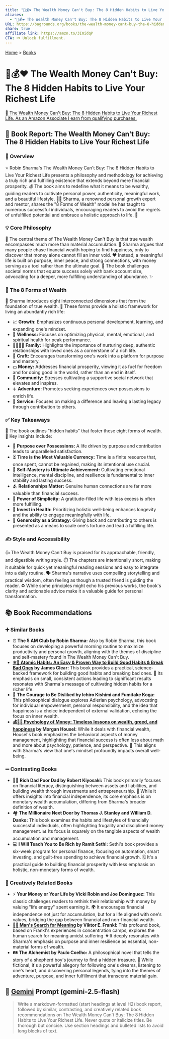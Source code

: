 ```yaml
---
title: "🚫💰❤️ The Wealth Money Can't Buy: The 8 Hidden Habits to Live Your Richest Life"
aliases:
  - "🚫💰❤️ The Wealth Money Can't Buy: The 8 Hidden Habits to Live Your Richest Life"
URL: https://bagrounds.org/books/the-wealth-money-cant-buy-the-8-hidden-habits-to-live-your-richest-life
share: true
affiliate link: https://amzn.to/3ImidqP
CTA: 🗝️ Unlock fulfillment.
---
```

[Home](../index.md) > [Books](./index.md)  
# 🚫💰❤️ The Wealth Money Can't Buy: The 8 Hidden Habits to Live Your Richest Life  
[🛒 The Wealth Money Can't Buy: The 8 Hidden Habits to Live Your Richest Life. As an Amazon Associate I earn from qualifying purchases.](https://amzn.to/3ImidqP)  
  
## 📖 Book Report: The Wealth Money Can't Buy: The 8 Hidden Habits to Live Your Richest Life  
  
### 🧐 Overview  
  
⭐ Robin Sharma's The Wealth Money Can't Buy: The 8 Hidden Habits to Live Your Richest Life presents a philosophy and methodology for achieving a truly rich and fulfilling existence that extends beyond mere financial prosperity. 💰 The book aims to redefine what it means to be wealthy, guiding readers to cultivate personal power, authenticity, meaningful work, and a beautiful lifestyle. 👨‍🏫 Sharma, a renowned personal growth expert and mentor, shares the "8 Forms of Wealth" model he has taught to numerous successful individuals, encouraging readers to avoid the regrets of unfulfilled potential and embrace a holistic approach to life. 🌱  
  
### 💡 Core Philosophy  
  
🎯 The central theme of The Wealth Money Can't Buy is that true wealth encompasses much more than material accumulation. 💸 Sharma argues that many people chase financial wealth hoping to find happiness, only to discover that money alone cannot fill an inner void. ❤️ Instead, a meaningful life is built on purpose, inner peace, and strong connections, with money serving as a tool rather than the ultimate goal. 🚫 The book challenges societal norms that equate success solely with bank account size, advocating for a deeper, more fulfilling understanding of abundance. ✨  
  
### 💎 The 8 Forms of Wealth  
  
🔗 Sharma introduces eight interconnected dimensions that form the foundation of true wealth. 🌟 These forms provide a holistic framework for living an abundantly rich life:  
  
* 📈 **Growth:** Emphasizes continuous personal development, learning, and expanding one's mindset.  
* 💪 **Wellness:** Focuses on optimizing physical, mental, emotional, and spiritual health for peak performance.  
* 👨‍👩‍👧‍👦 **Family:** Highlights the importance of nurturing deep, authentic relationships with loved ones as a cornerstone of a rich life.  
* 🎨 **Craft:** Encourages transforming one's work into a platform for purpose and mastery.  
* 💵 **Money:** Addresses financial prosperity, viewing it as fuel for freedom and for doing good in the world, rather than an end in itself.  
* 🤝 **Community:** Stresses cultivating a supportive social network that elevates and inspires.  
* ✈️ **Adventure:** Promotes seeking experiences over possessions to enrich life.  
* 💖 **Service:** Focuses on making a difference and leaving a lasting legacy through contribution to others.  
  
### ✅ Key Takeaways  
  
🔑 The book outlines "hidden habits" that foster these eight forms of wealth. 🌟 Key insights include:  
  
* 🎯 **Purpose over Possessions:** A life driven by purpose and contribution leads to unparalleled satisfaction.  
* ⏳ **Time is the Most Valuable Currency:** Time is a finite resource that, once spent, cannot be regained, making its intentional use crucial.  
* 🧠 **Self-Mastery is Ultimate Achievement:** Cultivating emotional intelligence, mental discipline, and resilience is fundamental to inner stability and lasting success.  
* 🫂 **Relationships Matter:** Genuine human connections are far more valuable than financial success.  
* 🧘 **Power of Simplicity:** A gratitude-filled life with less excess is often more fulfilling.  
* 🍎 **Invest in Health:** Prioritizing holistic well-being enhances longevity and the ability to engage meaningfully with life.  
* 🎁 **Generosity as a Strategy:** Giving back and contributing to others is presented as a means to scale one's fortune and lead a fulfilling life.  
  
### ✍️ Style and Accessibility  
  
👍 The Wealth Money Can't Buy is praised for its approachable, friendly, and digestible writing style. ⏱️ The chapters are intentionally short, making it suitable for quick yet meaningful reading sessions and easy to integrate into a daily routine. 🗣️ Sharma's narrative uses compelling storytelling and practical wisdom, often feeling as though a trusted friend is guiding the reader. ♻️ While some principles might echo his previous works, the book's clarity and actionable advice make it a valuable guide for personal transformation.  
  
## 📚 Book Recommendations  
  
### ➕ Similar Books  
  
* ⏰ **The 5 AM Club by Robin Sharma:** Also by Robin Sharma, this book focuses on developing a powerful morning routine to maximize productivity and personal growth, aligning with the themes of discipline and self-mastery found in The Wealth Money Can't Buy.  
* **[⚛️🔄 Atomic Habits: An Easy & Proven Way to Build Good Habits & Break Bad Ones](./atomic-habits.md) by James Clear:** This book provides a practical, science-backed framework for building good habits and breaking bad ones. 🚀 Its emphasis on small, consistent actions leading to significant results resonates with Sharma's message of cultivating hidden habits for a richer life.  
* 🙅 **The Courage to Be Disliked by Ichiro Kishimi and Fumitake Koga:** This philosophical dialogue explores Adlerian psychology, advocating for individual empowerment, personal responsibility, and the idea that happiness is a choice independent of external validation, echoing the focus on inner wealth.  
* **[💰🤔😊 Psychology of Money: Timeless lessons on wealth, greed, and happiness](./the-psychology-of-money.md) by Morgan Housel:** While it deals with financial wealth, Housel's book emphasizes the behavioral aspects of money management, highlighting that financial success is often less about math and more about psychology, patience, and perspective. 🤔 This aligns with Sharma's view that one's mindset profoundly impacts overall well-being.  
  
### ➖ Contrasting Books  
  
* 👨‍💼 **Rich Dad Poor Dad by Robert Kiyosaki:** This book primarily focuses on financial literacy, distinguishing between assets and liabilities, and building wealth through investments and entrepreneurship. 💸 While it offers insights into financial independence, its core emphasis is on monetary wealth accumulation, differing from Sharma's broader definition of wealth.  
* 🏘️ **The Millionaire Next Door by Thomas J. Stanley and William D. Danko:** This book examines the habits and lifestyles of financially successful individuals, often highlighting frugality and disciplined money management. 📊 Its focus is squarely on the tangible aspects of wealth accumulation and management.  
* 💻 **I Will Teach You to Be Rich by Ramit Sethi:** Sethi's book provides a six-week program for personal finance, focusing on automation, smart investing, and guilt-free spending to achieve financial growth. 🗓️ It's a practical guide to building financial prosperity with less emphasis on holistic, non-monetary forms of wealth.  
  
### 🎨 Creatively Related Books  
  
* ⚡ **Your Money or Your Life by Vicki Robin and Joe Dominguez:** This classic challenges readers to rethink their relationship with money by valuing "life energy" spent earning it. 🌍 It encourages financial independence not just for accumulation, but for a life aligned with one's values, bridging the gap between financial and non-financial wealth.  
* **[🔦💡 Man's Search for Meaning](./mans-search-for-meaning.md) by Viktor E. Frankl:** This profound book, based on Frankl's experiences in concentration camps, explores the human search for meaning amidst suffering. 💔 It deeply resonates with Sharma's emphasis on purpose and inner resilience as essential, non-material forms of wealth.  
* 🛤️ **The Alchemist by Paulo Coelho:** A philosophical novel that tells the story of a shepherd boy's journey to find a hidden treasure. 💭 While fictional, it's a powerful allegory for following one's dreams, listening to one's heart, and discovering personal legends, tying into the themes of adventure, purpose, and inner fulfillment that transcend material gain.  
  
## 💬 [Gemini](https://gemini.google.com) Prompt (gemini-2.5-flash)  
> Write a markdown-formatted (start headings at level H2) book report, followed by similar, contrasting, and creatively related book recommendations on The Wealth Money Can't Buy: The 8 Hidden Habits to Live Your Richest Life. Never quote or italicize titles. Be thorough but concise. Use section headings and bulleted lists to avoid long blocks of text.